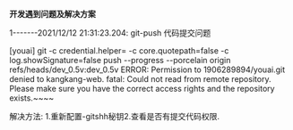 **开发遇到问题及解决方案**


1-------2021/12/12  21:31:23.204:   git-push 代码提交问题
 
[youai] git -c credential.helper= -c core.quotepath=false -c log.showSignature=false push --progress --porcelain origin refs/heads/dev_0.5v:dev_0.5v
ERROR: Permission to 1906289894/youai.git denied to kangkang-web.
fatal: Could not read from remote repository.
Please make sure you have the correct access rights
and the repository exists.~~~~

解决方法:  1.重新配置-gitshh秘钥2.查看是否有提交代码权限.
